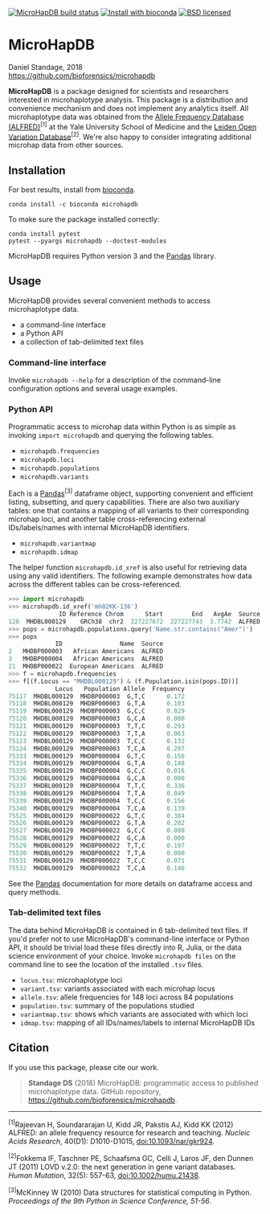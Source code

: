 [![MicroHapDB build status][travisbadge]](https://travis-ci.org/bioforensics/MicroHapDB)
[![Install with bioconda][condabadge]](http://bioconda.github.io/recipes/microhapdb/README.html)
[![BSD licensed][licensebadge]](https://github.com/bioforensics/MicroHapDB/blob/master/LICENSE.txt)

# MicroHapDB

Daniel Standage, 2018  
https://github.com/bioforensics/microhapdb

**MicroHapDB** is a package designed for scientists and researchers interested in microhaplotype analysis.
This package is a distribution and convenience mechanism and does not implement any analytics itself.
All microhaplotype data was obtained from the [Allele Frequency Database (ALFRED)][alfred]<sup>[1]</sup> at the Yale University School of Medicine and the [Leiden Open Variation Database][lovd]<sup>[2]</sup>.
We're also happy to consider integrating additional microhap data from other sources.

## Installation

For best results, install from [bioconda](https://bioconda.github.io/).

```
conda install -c bioconda microhapdb
```

To make sure the package installed correctly:

```
conda install pytest
pytest --pyargs microhapdb --doctest-modules
```

MicroHapDB requires Python version 3 and the [Pandas][] library.

## Usage

MicroHapDB provides several convenient methods to access microhaplotype data.

- a command-line interface
- a Python API
- a collection of tab-delimited text files

### Command-line interface

Invoke `microhapdb --help` for a description of the command-line configuration options and several usage examples.

### Python API

Programmatic access to microhap data within Python is as simple as invoking `import microhapdb` and querying the following tables.

- `microhapdb.frequencies`
- `microhapdb.loci`
- `microhapdb.populations`
- `microhapdb.variants`

Each is a [Pandas][]<sup>[3]</sup> dataframe object, supporting convenient and efficient listing, subsetting, and query capabilities.
There are also two auxiliary tables: one that contains a mapping of all variants to their corresponding microhap loci, and another table cross-referencing external IDs/labels/names with internal MicroHapDB identifiers.

- `microhapdb.variantmap`
- `microhapdb.idmap`

The helper function `microhapdb.id_xref` is also useful for retrieving data using any valid identifiers.
The following example demonstrates how data across the different tables can be cross-referenced.

```python
>>> import microhapdb
>>> microhapdb.id_xref('mh02KK-136')
              ID Reference Chrom      Start        End   AvgAe  Source
128  MHDBL000129    GRCh38  chr2  227227672  227227743  3.7742  ALFRED
>>> pops = microhapdb.populations.query('Name.str.contains("Amer")')
>>> pops
             ID                Name  Source
2   MHDBP000003   African Americans  ALFRED
3   MHDBP000004   African Americans  ALFRED
21  MHDBP000022  European Americans  ALFRED
>>> f = microhapdb.frequencies
>>> f[(f.Locus == "MHDBL000129") & (f.Population.isin(pops.ID))]
             Locus   Population Allele  Frequency
75117  MHDBL000129  MHDBP000003  G,T,C      0.172
75118  MHDBL000129  MHDBP000003  G,T,A      0.103
75119  MHDBL000129  MHDBP000003  G,C,C      0.029
75120  MHDBL000129  MHDBP000003  G,C,A      0.000
75121  MHDBL000129  MHDBP000003  T,T,C      0.293
75122  MHDBL000129  MHDBP000003  T,T,A      0.063
75123  MHDBL000129  MHDBP000003  T,C,C      0.132
75124  MHDBL000129  MHDBP000003  T,C,A      0.207
75333  MHDBL000129  MHDBP000004  G,T,C      0.156
75334  MHDBL000129  MHDBP000004  G,T,A      0.148
75335  MHDBL000129  MHDBP000004  G,C,C      0.016
75336  MHDBL000129  MHDBP000004  G,C,A      0.000
75337  MHDBL000129  MHDBP000004  T,T,C      0.336
75338  MHDBL000129  MHDBP000004  T,T,A      0.049
75339  MHDBL000129  MHDBP000004  T,C,C      0.156
75340  MHDBL000129  MHDBP000004  T,C,A      0.139
75525  MHDBL000129  MHDBP000022  G,T,C      0.384
75526  MHDBL000129  MHDBP000022  G,T,A      0.202
75527  MHDBL000129  MHDBP000022  G,C,C      0.000
75528  MHDBL000129  MHDBP000022  G,C,A      0.000
75529  MHDBL000129  MHDBP000022  T,T,C      0.197
75530  MHDBL000129  MHDBP000022  T,T,A      0.000
75531  MHDBL000129  MHDBP000022  T,C,C      0.071
75532  MHDBL000129  MHDBP000022  T,C,A      0.146
```

See the [Pandas][] documentation for more details on dataframe access and query methods.

### Tab-delimited text files

The data behind MicroHapDB is contained in 6 tab-delimited text files.
If you'd prefer not to use MicroHapDB's command-line interface or Python API, it should be trivial load these files directly into R, Julia, or the data science environment of your choice.
Invoke `microhapdb files` on the command line to see the location of the installed `.tsv` files.

- `locus.tsv`: microhaplotype loci
- `variant.tsv`: variants associated with each microhap locus
- `allele.tsv`: allele frequencies for 148 loci across 84 populations
- `population.tsv`: summary of the populations studied
- `variantmap.tsv`: shows which variants are associated with which loci
- `idmap.tsv`: mapping of all IDs/names/labels to internal MicroHapDB IDs


## Citation

If you use this package, please cite our work.

> **Standage DS** (2018) MicroHapDB: programmatic access to published microhaplotype data. GitHub repository, https://github.com/bioforensics/microhapdb.

----------

<sup>[1]</sup>Rajeevan H, Soundararajan U, Kidd JR, Pakstis AJ, Kidd KK (2012) ALFRED: an allele frequency resource for research and teaching. *Nucleic Acids Research*, 40(D1): D1010-D1015, [doi:10.1093/nar/gkr924](https://doi.org/10.1093/nar/gkr924).

<sup>[2]</sup>Fokkema IF, Taschner PE, Schaafsma GC, Celli J, Laros JF, den Dunnen JT (2011) LOVD v.2.0: the next generation in gene variant databases. *Human Mutation*, 32(5): 557-63, [doi:10.1002/humu.21438](https://doi.org/10.1002/humu.21438).

<sup>[3]</sup>McKinney W (2010) Data structures for statistical computing in Python. *Proceedings of the 9th Python in Science Conference, 51-56*.

[alfred]: https://alfred.med.yale.edu/alfred/alfredDataDownload.asp
[lovd]: http://www.lovd.nl/3.0/home
[Pandas]: https://pandas.pydata.org
[travisbadge]: https://img.shields.io/travis/bioforensics/MicroHapDB.svg
[pypibadge]: https://img.shields.io/pypi/v/microhapdb.svg
[condabadge]: https://img.shields.io/badge/install%20with-bioconda-brightgreen.svg
[licensebadge]: https://img.shields.io/badge/license-BSD-blue.svg
